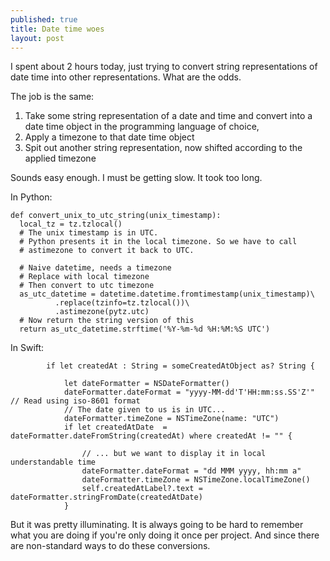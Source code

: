 ```yaml
---
published: true
title: Date time woes
layout: post
---
```

I spent about 2 hours today, just trying to convert string representations of date time into other representations. What are the odds.

The job is the same:

1. Take some string representation of a date and time and convert into a date time object in the programming language of choice,
2. Apply a timezone to that date time object
3. Spit out another string representation, now shifted according to the applied timezone

Sounds easy enough. I must be getting slow. It took too long.

In Python:

```
def convert_unix_to_utc_string(unix_timestamp):
  local_tz = tz.tzlocal()
  # The unix timestamp is in UTC.
  # Python presents it in the local timezone. So we have to call
  # astimezone to convert it back to UTC.

  # Naive datetime, needs a timezone
  # Replace with local timezone
  # Then convert to utc timezone
  as_utc_datetime = datetime.datetime.fromtimestamp(unix_timestamp)\
          .replace(tzinfo=tz.tzlocal())\
          .astimezone(pytz.utc)
  # Now return the string version of this
  return as_utc_datetime.strftime('%Y-%m-%d %H:%M:%S UTC')
```

In Swift:

```
        if let createdAt : String = someCreatedAtObject as? String {

            let dateFormatter = NSDateFormatter()
            dateFormatter.dateFormat = "yyyy-MM-dd'T'HH:mm:ss.SS'Z'" // Read using iso-8601 format
            // The date given to us is in UTC...
            dateFormatter.timeZone = NSTimeZone(name: "UTC")
            if let createdAtDate  = dateFormatter.dateFromString(createdAt) where createdAt != "" {
            
                // ... but we want to display it in local understandable time
                dateFormatter.dateFormat = "dd MMM yyyy, hh:mm a"
                dateFormatter.timeZone = NSTimeZone.localTimeZone()
                self.createdAtLabel?.text = dateFormatter.stringFromDate(createdAtDate)
            }

```

But it was pretty illuminating. It is always going to be hard to remember what you are doing if you're only doing it once per project. And since there are non-standard ways to do these conversions.